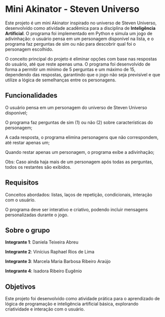 # Mini Akinator - Steven Universo

Este projeto é um mini Akinator inspirado no universo de Steven Universo, desenvolvido como atividade acadêmica para a disciplina de **Inteligência Artificial**. O programa foi implementado em Python e simula um jogo de adivinhação: o usuário pensa em um personagem disponível na lista, e o programa faz perguntas de sim ou não para descobrir qual foi o personagem escolhido.

O conceito principal do projeto é eliminar opções com base nas respostas do usuário, até que reste apenas uma. O programa foi desenvolvido de forma a permitir um mínimo de 5 perguntas e um máximo de 15, dependendo das respostas, garantindo que o jogo não seja previsível e que utilize a lógica de semelhanças entre os personagens.

## Funcionalidades

O usuário pensa em um personagem do universo de Steven Universo disponível;

O programa faz perguntas de sim (1) ou não (2) sobre características do personagem;

A cada resposta, o programa elimina personagens que não correspondem, até restar apenas um;

Quando restar apenas um personagem, o programa exibe a adivinhação;

Obs: Caso ainda haja mais de um personagem após todas as perguntas, todos os restantes são exibidos.

## Requisitos

Conceitos abordados: listas, laços de repetição, condicionais, interação com o usuário.

O programa deve ser interativo e criativo, podendo incluir mensagens personalizadas durante o jogo.

## Sobre o grupo

**Integrante 1**: Daniela Teixeira Abreu

**Integrante 2**: Vinícius Raphael Rios de Lima 

**Integrante 3**: Marcela Maria Barbosa Ribeiro Araújo

**Integrante 4**: Isadora Ribeiro Eugênio

## Objetivos

Este projeto foi desenvolvido como atividade prática para o aprendizado de lógica de programação e inteligência artificial básica, explorando criatividade e interação com o usuário.
